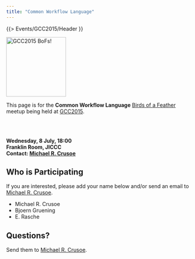 ```yaml
---
title: "Common Workflow Language"
---
```

{{> Events/GCC2015/Header }}

<div class='left'><a href='/src/events/gcc2015/bofs/index.md'><img src="/src/images/logos/GCC2015BoFs300.png" alt="GCC2015 BoFs!" width="160" /></a></div>

This page is for the **Common Workflow Language** [Birds of a Feather](/src/events/gcc2015/bofs/index.md) meetup being held at [GCC2015](http://gcc2015.tsl.ac.uk/).

<br /><br />

**Wednesday, 8 July, 18:00** <br />
**Franklin Room, JICCC** <br />
**Contact: [Michael R. Crusoe](mailto:crusoe@ucdavis.edu)**


## Who is Participating

If you are interested, please add your name below and/or send an email to [Michael R. Crusoe](mailto:crusoe@ucdavis.edu).

* Michael R. Crusoe
* Bjoern Gruening
* E. Rasche

## Questions?

Send them to [Michael R. Crusoe](mailto:crusoe@ucdavis.edu).
